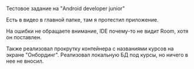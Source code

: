 Тестовое задание на "Android developer junior"

Есть в видео в главной папке, там я протестил приложение.

На ошибки не обращаете внимание, IDE почему-то не видит Room, хотя он поставлен.

Также реализовал прокрутку контейнера с названиями курсов на экране "Онбординг". Реализовал локальную БД под курсы, но ничего в нее не вносил.
